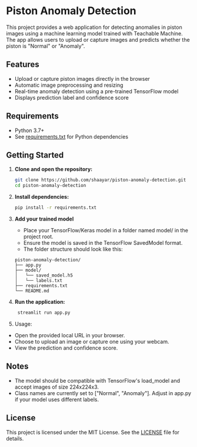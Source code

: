 # Piston Anomaly Detection

This project provides a web application for detecting anomalies in piston images using a machine learning model trained with Teachable Machine. The app allows users to upload or capture images and predicts whether the piston is "Normal" or "Anomaly".

## Features

- Upload or capture piston images directly in the browser
- Automatic image preprocessing and resizing
- Real-time anomaly detection using a pre-trained TensorFlow model
- Displays prediction label and confidence score

## Requirements

- Python 3.7+
- See [requirements.txt](requirements.txt) for Python dependencies

## Getting Started

1. **Clone and open the repository:**
   ```sh
   git clone https://github.com/shaayar/piston-anomaly-detection.git
   cd piston-anomaly-detection
   ```

2. **Install dependencies:**
   ```sh
   pip install -r requirements.txt
   ```

3. **Add your trained model**
   - Place your TensorFlow/Keras model in a folder named model/ in the project root.
   - Ensure the model is saved in the TensorFlow SavedModel format.
   - The folder structure should look like this:
    ```
    piston-anomaly-detection/
    ├── app.py
    ├── model/
    │   └── saved_model.h5
    │   └── labels.txt
    ├── requirements.txt
    └── README.md
    ``` 

4. **Run the application:**
   ```sh
    streamlit run app.py
    ```

5. Usage:

- Open the provided local URL in your browser.
- Choose to upload an image or capture one using your webcam.
- View the prediction and confidence score.

## Notes
- The model should be compatible with TensorFlow's load_model and accept images of size 224x224x3.
- Class names are currently set to ["Normal", "Anomaly"]. Adjust in app.py if your model uses different labels.

## License
This project is licensed under the MIT License. See the [LICENSE](./LICENSE) file for details.